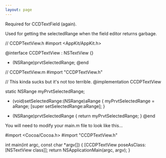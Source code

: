 ```yaml
---
layout: page
---
```


Required for CCDTextField (again).

Used for getting the     selectedRange when the field editor returns garbage.

    
// CCDPTextView.h
#import <AppKit/AppKit.h>

@interface CCDPTextView : NSTextView {}
- (NSRange)prvtSelectedRange;
@end


    
// CCDPTextView.m
#import "CCDPTextView.h"

// This kinda sucks but it's not too terrible.
@implementation CCDPTextView

static NSRange myPrvtSelectedRange;

- (void)setSelectedRange:(NSRange)aRange
{
    myPrvtSelectedRange = aRange;
    [super setSelectedRange:aRange];
}

- (NSRange)prvtSelectedRange
{
    return myPrvtSelectedRange;
}
@end



You will need to modify your main.m file to look like this...
    
#import <Cocoa/Cocoa.h>
#import "CCDPTextView.h"

int main(int argc, const char *argv[])
{
    [CCDPTextView poseAsClass:[NSTextView class]];
    return NSApplicationMain(argc, argv);
}
